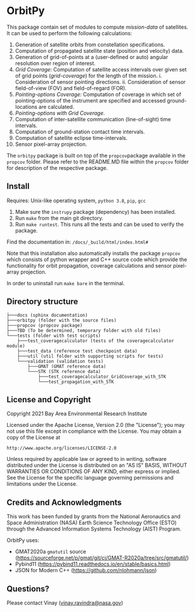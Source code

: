 # OrbitPy

This package contain set of modules to compute *mission-data* of satellites. It can be used to perform the following calculations:

1. Generation of satellite orbits from constellation specifications.
2. Computation of propagated satellite state (position and velocity) data.
3. Generation of grid-of-points at a (user-defined or auto) angular resolution over region of interest.
4. *Grid Coverage*: Computation of satellite access intervals over given set of grid points (*grid-coverage*) for the length of the mission.
        i. Consideration of sensor pointing directions.
        ii. Consideration of sensor field-of-view (FOV) and field-of-regard (FOR).
5. *Pointing-options Coverage:* Computation of coverage in which set of pointing-options of the instrument are specified and accessed ground-locations are calculated.
6. *Pointing-options with Grid Coverage*.
7. Computation of inter-satellite communication (line-of-sight) time intervals.
8. Computation of ground-station contact time intervals.
9. Computation of satellite eclipse time-intervals.
10. Sensor pixel-array projection.

The `orbitpy` package is built on top of the `propcov`package available in the `propcov` folder. Please refer to the README.MD file within the `propcov` folder for description of the respective package.

## Install

Requires: Unix-like operating system, `python 3.8`, `pip`, `gcc`

1. Make sure the `instrupy` package (dependency) has been installed.
2. Run `make` from the main git directory.
4. Run `make runtest`. This runs all the tests and can be used to verify the package.

Find the documentation in: `/docs/_build/html/index.html#`

Note that this installation also automatically installs the package `propcov` which consists of python wrapper and C++ source code which provide the functionality for orbit propagation, coverage calculations and sensor pixel-array projection.

In order to uninstall run `make bare` in the terminal.

## Directory structure
```
├───docs (sphinx documentation)
├───orbitpy (folder with the source files)
├───propcov (propcov package)
├───TBD (To be determined, temporary folder with old files)
└───tests (folder with test scripts)
    ├───test_coveragecalculator (tests of the coveragecalculator module)
    ├───test_data (reference test checkpoint data)
    ├───util (util folder with supporting scripts for tests)
    └───validation (validation tests)
        ├───GMAT (GMAT reference data)
        └───STK (STK reference data)
            ├───test_coveragecalculator_GridCoverage_with_STK
            └───test_propagation_with_STK
```
## License and Copyright

Copyright 2021 Bay Area Environmental Research Institute

Licensed under the Apache License, Version 2.0 (the "License");
you may not use this file except in compliance with the License.
You may obtain a copy of the License at

    http://www.apache.org/licenses/LICENSE-2.0

Unless required by applicable law or agreed to in writing, software
distributed under the License is distributed on an "AS IS" BASIS,
WITHOUT WARRANTIES OR CONDITIONS OF ANY KIND, either express or implied.
See the License for the specific language governing permissions and
limitations under the License.
## Credits and Acknowledgments

This work has been funded by grants from the National Aeronautics and Space Administration (NASA) Earth Science Technology Office (ESTO) through the Advanced Information Systems Technology (AIST) Program.

OrbitPy uses:

* GMAT2020a `gmatutil` source (https://sourceforge.net/p/gmat/git/ci/GMAT-R2020a/tree/src/gmatutil/)
* Pybind11 (https://pybind11.readthedocs.io/en/stable/basics.html)
* JSON for Modern C++ (https://github.com/nlohmann/json)

## Questions?

Please contact Vinay (vinay.ravindra@nasa.gov)